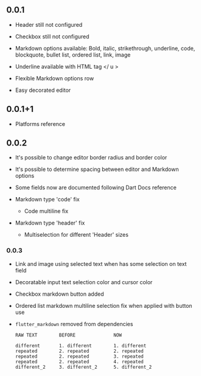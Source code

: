 ## 0.0.1

- Header still not configured

- Checkbox still not configured

- Markdown options available: Bold, italic, strikethrough, underline, code, blockquote, bullet list, ordered list, link, image

- Underline available with HTML tag </ u >

- Flexible Markdown options row

- Easy decorated editor

## 0.0.1+1

- Platforms reference

## 0.0.2

- It's possible to change editor border radius and border color
- It's possible to determine spacing between editor and Markdown options

- Some fields now are documented following Dart Docs reference

- Markdown type 'code' fix

  - Code multiline fix

- Markdown type 'header' fix
  - Multiselection for different 'Header' sizes

### 0.0.3

- Link and image using selected text when has some selection on text field

- Decoratable input text selection color and cursor color

- Checkbox markdown button added

- Ordered list markdown multiline selection fix when applied with button use

- `flutter_markdown` removed from dependencies

  ```
  RAW TEXT        BEFORE              NOW

  different       1. different        1. different
  repeated        2. repeated         2. repeated
  repeated        2. repeated         3. repeated
  repeated        2. repeated         4. repeated
  different_2     3. different_2      5. different_2
  ```

<!-- TODO(Felipe): Checkbox multi-selection button (checked and unchecked options) -->
